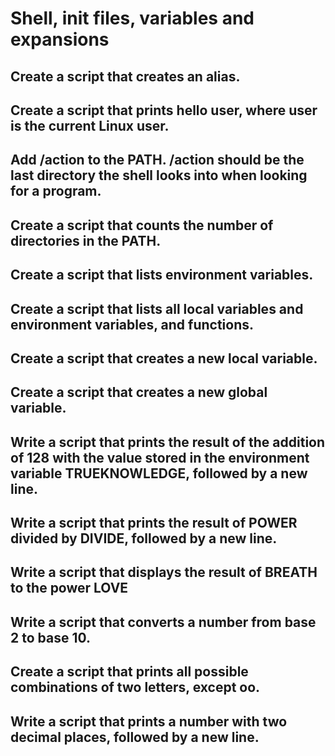# Shell, init files, variables and expansions

## Create a script that creates an alias.

## Create a script that prints hello user, where user is the current Linux user.

## Add /action to the PATH. /action should be the last directory the shell looks into when looking for a program.

## Create a script that counts the number of directories in the PATH.

## Create a script that lists environment variables.

## Create a script that lists all local variables and environment variables, and functions.

## Create a script that creates a new local variable.

## Create a script that creates a new global variable.

## Write a script that prints the result of the addition of 128 with the value stored in the environment variable TRUEKNOWLEDGE, followed by a new line.

## Write a script that prints the result of POWER divided by DIVIDE, followed by a new line.

## Write a script that displays the result of BREATH to the power LOVE

## Write a script that converts a number from base 2 to base 10.

## Create a script that prints all possible combinations of two letters, except oo.

## Write a script that prints a number with two decimal places, followed by a new line.

## 
